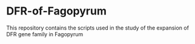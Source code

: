 # DFR-of-Fagopyrum
This repository contains the scripts used in the study of the expansion of DFR gene family in Fagopyrum
